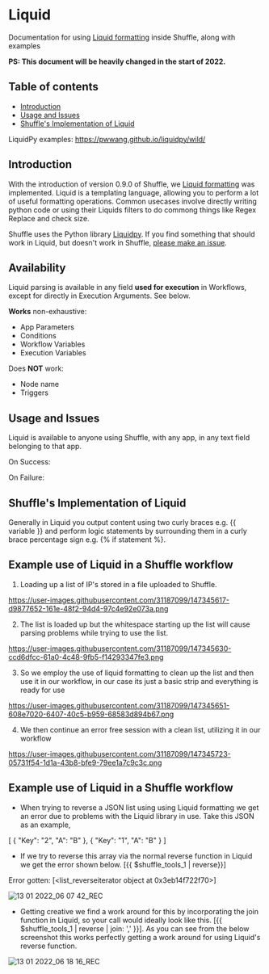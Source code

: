 # Liquid 
Documentation for using [Liquid formatting](https://shopify.github.io/liquid/) inside Shuffle, along with examples

**PS: This document will be heavily changed in the start of 2022.**

## Table of contents
* [Introduction](#introduction)
* [Usage and Issues](#usage_and_issues)
* [Shuffle's Implementation of Liquid](#Shuffle's_Implementation_of_Liquid)

LiquidPy examples: https://pwwang.github.io/liquidpy/wild/

## Introduction
With the introduction of version 0.9.0 of Shuffle, we [Liquid formatting](https://shopify.github.io/liquid/) was implemented. Liquid is a templating language, allowing you to perform a lot of useful formatting operations. Common usecases involve directly writing python code or using their Liquids filters to do commong things like Regex Replace and check size. 

Shuffle uses the Python library [Liquidpy](https://github.com/pwwang/liquidpy). If you find something that should work in Liquid, but doesn't work in Shuffle, [please make an issue](https://github.com/pwwang/liquidpy/issues/new). 

## Availability
Liquid parsing is available in any field **used for execution** in Workflows, except for directly in Execution Arguments. See below.

**Works** non-exhaustive:
- App Parameters
- Conditions
- Workflow Variables
- Execution Variables

Does **NOT** work:
- Node name
- Triggers

## Usage and Issues
Liquid is available to anyone using Shuffle, with any app, in any text field belonging to that app. 

On Success:

On Failure:

## Shuffle's Implementation of Liquid
Generally in Liquid you output content using two curly braces e.g. {{ variable }} and perform logic statements by surrounding them in a curly brace percentage sign e.g. {% if statement %}.


## Example use of Liquid in a Shuffle workflow 

1. Loading up a list of IP's stored in a file uploaded to Shuffle.

https://user-images.githubusercontent.com/31187099/147345617-d9877652-161e-48f2-94d4-97c4e92e073a.png

2. The list is loaded up but the whitespace starting up the list will cause parsing problems while trying to use the list.

https://user-images.githubusercontent.com/31187099/147345630-ccd6dfcc-61a0-4c48-9fb5-f14293347fe3.png

3. So we employ the use of liquid formatting to clean up the list and then use it in our workflow, in our case its just a basic strip and everything is ready for use

https://user-images.githubusercontent.com/31187099/147345651-608e7020-6407-40c5-b959-68583d894b67.png

4. We then continue an error free session with a clean list, utilizing it in our workflow

https://user-images.githubusercontent.com/31187099/147345723-05731f54-1d1a-43b8-bfe9-79ee1a7c9c3c.png


## Example use of Liquid in a Shuffle workflow

* When trying to reverse a JSON list using using Liquid formatting we get an error due to problems with the Liquid library in use. Take this JSON as an example,

[
    {
        "Key": "2",
        "A": "B"
    },
    {
        "Key": "1",
        "A": "B"
    }
]

* If we try to reverse this array via the normal reverse function in Liquid we get the error shown below.
[{{ $shuffle_tools_1 | reverse}}] 

Error gotten: 
[<list_reverseiterator object at 0x3eb14f722f70>]

![13 01 2022_06 07 42_REC](https://user-images.githubusercontent.com/31187099/149260812-6c1a6f09-5324-4081-86d7-44d77e05da8c.png)


* Getting creative we find a work around for this by incorporating the join function in Liquid, so your call would ideally look like this. [{{ $shuffle_tools_1 | reverse | join: ',' }}]. As you can see from the below screenshot this works perfectly getting a work around for using Liquid's reverse function.

![13 01 2022_06 18 16_REC](https://user-images.githubusercontent.com/31187099/149260752-e7f37489-9095-4080-a0b7-2b04c53405a4.png)

